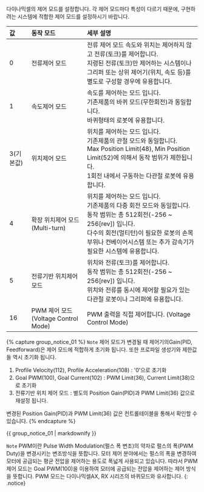 
다이나믹셀의 제어 모드를 설정합니다. 각 제어 모드마다 특성이 다르기 때문에, 구현하려는 시스템에 적합한 제어 모드를 설정하시기 바랍니다.

|값|동작 모드| 세부 설명     |
| :---- | :------------------------------ | :------------------------------------------- |
| 0 | 전류제어 모드 | 전류 제어 모드 속도와 위치는 제어하지 않고 전류(토크)를 제어합니다.<br />지령된 전류(토크)만 제어하는 시스템이나 그리퍼 또는 상위 제어기(위치, 속도 등)를 별도로 구성할 경우에 유용합니다. |
| 1 | 속도제어 모드 | 속도를 제어하는 모드 입니다.<br />기존제품의 바퀴 모드(무한회전)과 동일합니다.<br />바퀴형태의 로봇에 유용합니다. |
| 3(기본값) | 위치제어 모드  |  위치를 제어하는 모드 입니다.<br />기존제품의 관절 모드와 동일합니다.<br />Max Position Limit(48), Min Position Limit(52)에 의해서 동작 범위가 제한됩니다.<br />1회전 내에서 구동하는 다관절 로봇에 유용합니다.  |
|  4  |  확장 위치제어 모드(Multi-turn)  |  위치를 제어하는 모드 입니다.<br />기존제품의 다중 회전 모드와 동일합니다.<br />동작 범위는 총 512회전(-256 ~ 256[rev]) 입니다.<br />다수의 회전(멀티턴)이 필요한 로봇의 손목 부위나 컨베이어시스템 또는 추가 감속기가 필요한 시스템에 유용합니다.  |
|  5  |  전류기반 위치제어 모드  |  위치와 전류(토크)를 제어합니다.<br />동작 범위는 총 512회전(-256 ~ 256[rev]) 입니다.<br />위치와 전류를 동시에 제어할 필요가 있는 다관절 로봇이나 그리퍼에 유용합니다.  |
|  16  |  PWM 제어 모드 (Voltage Control Mode)  |  PWM 출력을 직접 제어합니다. (Voltage Control Mode)  |


{% capture group_notice_01 %}
`Note` 제어 모드가 변경될 때 제어기의Gain(PID, Feedforward)은 제어 모드에 적합하게 초기화 됩니다. 또한 프로파일 생성기와 제한값들 역시 초기화 됩니다.
1. Profile Velocity(112), Profile Acceleration(108) : '0'으로 초기화
2. Goal PWM(100), Goal Current(102) : PWM Limit(36), Current Limit(38)으로 초기화
3. 전류기반 위치 제어 모드 : 별도의 Position Gain(PID)과 PWM Limit(36) 값으로 재설정 됩니다.  

변경된 Position Gain(PID)과 PWM Limit(36) 값은 컨트롤테이블을 통해서 확인할 수 있습니다.
{% endcapture %}

<div class="notice">
  {{ group_notice_01 | markdownify }}
</div>

`Note` PWM이란 Pulse Width Modulation(펄스 폭 변조)의 약자로 펄스의 폭(PWM Duty)을 변경시키는 변조방식을 뜻합니다. 모터 제어 분야에서는 펄스의 폭을 변경하여 모터에 공급되는 평균 전압을 제어하는 용도로 폭넓게 사용되고 있습니다. 따라서 PWM 제어 모드는 Goal PWM(100)을 이용하여 모터에 공급되는 전압을 제어하는 제어 방식을 뜻합니다. PWM 모드는 다이나믹셀AX, RX 시리즈의 바퀴모드와 유사합니다.
{: .notice}
